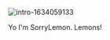 ![intro-1634059133](https://github.com/SorryLemon/SorryLemon/assets/120297366/19ef9256-9a6d-4949-a2b1-7682557097cd)

Yo I'm SorryLemon.
Lemons!
